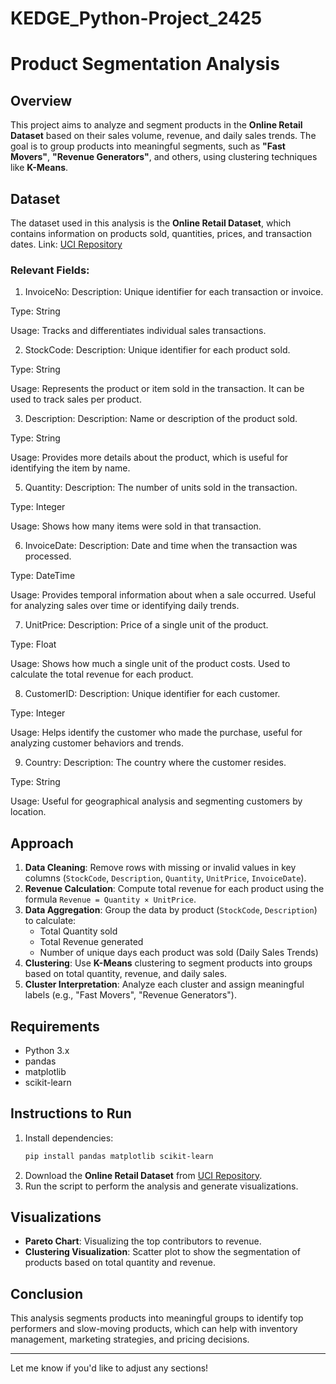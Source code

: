 # KEDGE_Python-Project_2425

# Product Segmentation Analysis

## Overview
This project aims to analyze and segment products in the **Online Retail Dataset** based on their sales volume, revenue, and daily sales trends. The goal is to group products into meaningful segments, such as **"Fast Movers"**, **"Revenue Generators"**, and others, using clustering techniques like **K-Means**.

## Dataset
The dataset used in this analysis is the **Online Retail Dataset**, which contains information on products sold, quantities, prices, and transaction dates.
Link: [UCI Repository](https://archive.ics.uci.edu/dataset/352/online+retail)

### Relevant Fields:
1. InvoiceNo:
Description: Unique identifier for each transaction or invoice.

Type: String

Usage: Tracks and differentiates individual sales transactions.

2. StockCode:
Description: Unique identifier for each product sold.

Type: String

Usage: Represents the product or item sold in the transaction. It can be used to track sales per product.

3. Description:
Description: Name or description of the product sold.

Type: String

Usage: Provides more details about the product, which is useful for identifying the item by name.

5. Quantity:
Description: The number of units sold in the transaction.

Type: Integer

Usage: Shows how many items were sold in that transaction.

6. InvoiceDate:
Description: Date and time when the transaction was processed.

Type: DateTime

Usage: Provides temporal information about when a sale occurred. Useful for analyzing sales over time or identifying daily trends.

7. UnitPrice:
Description: Price of a single unit of the product.

Type: Float

Usage: Shows how much a single unit of the product costs. Used to calculate the total revenue for each product.

8. CustomerID:
Description: Unique identifier for each customer.

Type: Integer

Usage: Helps identify the customer who made the purchase, useful for analyzing customer behaviors and trends.

9. Country:
Description: The country where the customer resides.

Type: String

Usage: Useful for geographical analysis and segmenting customers by location.

## Approach
1. **Data Cleaning**: Remove rows with missing or invalid values in key columns (`StockCode`, `Description`, `Quantity`, `UnitPrice`, `InvoiceDate`).
2. **Revenue Calculation**: Compute total revenue for each product using the formula `Revenue = Quantity × UnitPrice`.
3. **Data Aggregation**: Group the data by product (`StockCode`, `Description`) to calculate:
   - Total Quantity sold
   - Total Revenue generated
   - Number of unique days each product was sold (Daily Sales Trends)
4. **Clustering**: Use **K-Means** clustering to segment products into groups based on total quantity, revenue, and daily sales.
5. **Cluster Interpretation**: Analyze each cluster and assign meaningful labels (e.g., "Fast Movers", "Revenue Generators").

## Requirements
- Python 3.x
- pandas
- matplotlib
- scikit-learn

## Instructions to Run
1. Install dependencies:
   ```bash
   pip install pandas matplotlib scikit-learn
   ```
2. Download the **Online Retail Dataset** from [UCI Repository](https://archive.ics.uci.edu/dataset/352/online+retail).
3. Run the script to perform the analysis and generate visualizations.

## Visualizations
- **Pareto Chart**: Visualizing the top contributors to revenue.
- **Clustering Visualization**: Scatter plot to show the segmentation of products based on total quantity and revenue.

## Conclusion
This analysis segments products into meaningful groups to identify top performers and slow-moving products, which can help with inventory management, marketing strategies, and pricing decisions.

---

Let me know if you'd like to adjust any sections!
